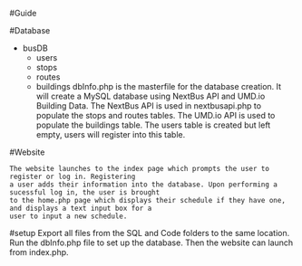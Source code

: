 #Guide

#Database
 - busDB
	- users
	- stops
	- routes
	- buildings
	dbInfo.php is the masterfile for the database creation. It will create a MySQL database
	using NextBus API and UMD.io Building Data. The NextBus API is used in nextbusapi.php
	to populate the stops and routes tables. The UMD.io API is used to populate the buildings table.
	The users table is created but left empty, users will register into this table.

#Website

	The website launches to the index page which prompts the user to register or log in. Registering
	a user adds their information into the database. Upon performing a sucessful log in, the user is brought
	to the home.php page which displays their schedule if they have one, and displays a text input box for a
	user to input a new schedule.

#setup
	Export all files from the SQL and Code folders to the same location. Run the dbInfo.php file to set up the database.
	Then the website can launch from index.php. 